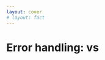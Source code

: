 ```yaml
---
layout: cover
# layout: fact
---
```

<h1>Error handling: <NodejsLogo /> vs <ZigLogo /></h1>

<Citation
  author="Andrew Kelley"
  citeHref="https://youtu.be/Gv2I7qTux7g?t=1337"
  citeText="The Road to Zig 1.0">
  <template v-slot:quote>
    <p slot="quote">In order to have high quality software, correct error handling has to be the <span class="color:accent">easiest, most straightforward path</span> for people to follow.</p>
  </template>
</Citation>

<!--
Andrew in the talk The Road to Zig 1.0 shows that in C the easiest path is to not deal with errors at all. And this is obviously not good.
-->
